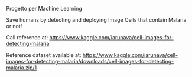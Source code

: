 Progetto per Machine Learning

Save humans by detecting and deploying Image Cells that contain Malaria or not!

Call reference at: https://www.kaggle.com/iarunava/cell-images-for-detecting-malaria

Reference dataset available at:
https://www.kaggle.com/iarunava/cell-images-for-detecting-malaria/downloads/cell-images-for-detecting-malaria.zip/1
